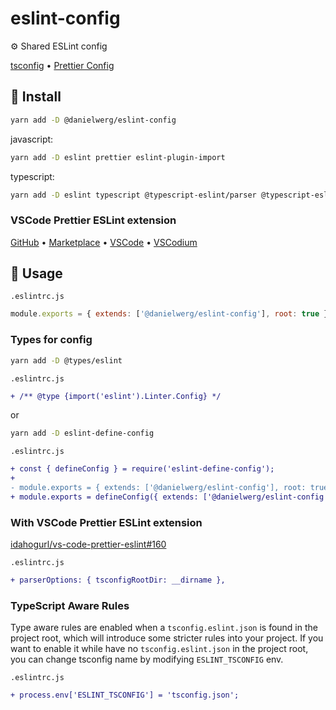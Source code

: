 # eslint-config

⚙️ Shared ESLint config

[tsconfig](https://github.com/danielwerg/tsconfig)
• [Prettier Config](https://github.com/danielwerg/prettier-config)

## 💾 Install

```sh
yarn add -D @danielwerg/eslint-config
```

javascript:

```sh
yarn add -D eslint prettier eslint-plugin-import
```

typescript:

```sh
yarn add -D eslint typescript @typescript-eslint/parser @typescript-eslint/eslint-plugin prettier eslint-plugin-import
```

### VSCode Prettier ESLint extension

[GitHub](https://github.com/idahogurl/vs-code-prettier-eslint)
• [Marketplace](https://marketplace.visualstudio.com/items?itemName=rvest.vs-code-prettier-eslint)
• [VSCode](vscode:extension/rvest.vs-code-prettier-eslint)
• [VSCodium](vscodium:extension/rvest.vs-code-prettier-eslint)

## 👀 Usage

`.eslintrc.js`

```js
module.exports = { extends: ['@danielwerg/eslint-config'], root: true };
```

### Types for config

```sh
yarn add -D @types/eslint
```

`.eslintrc.js`

```diff
+ /** @type {import('eslint').Linter.Config} */
```

or

```sh
yarn add -D eslint-define-config
```

`.eslintrc.js`

```diff
+ const { defineConfig } = require('eslint-define-config');
+
- module.exports = { extends: ['@danielwerg/eslint-config'], root: true };
+ module.exports = defineConfig({ extends: ['@danielwerg/eslint-config'], root: true });
```

### With VSCode Prettier ESLint extension

[idahogurl/vs-code-prettier-eslint#160](https://github.com/idahogurl/vs-code-prettier-eslint/issues/160)

`.eslintrc.js`

```diff
+ parserOptions: { tsconfigRootDir: __dirname },
```

### TypeScript Aware Rules

Type aware rules are enabled when a `tsconfig.eslint.json` is found in the project root, which will introduce some stricter rules into your project. If you want to enable it while have no `tsconfig.eslint.json` in the project root, you can change tsconfig name by modifying `ESLINT_TSCONFIG` env.

`.eslintrc.js`

```diff
+ process.env['ESLINT_TSCONFIG'] = 'tsconfig.json';
```
